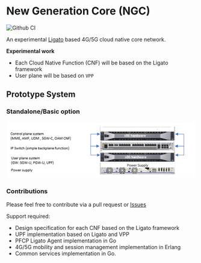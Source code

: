 # New Generation Core (NGC)

![Github CI](https://github.com/eshikafe/ngc/workflows/CI/badge.svg)

An experimental [Ligato](https://ligato.io/) based 4G/5G cloud native core network.

**Experimental work**

- Each Cloud Native Function (CNF) will be based on the Ligato framework
- User plane will be based on `VPP`

## Prototype System

### Standalone/Basic option

![NGC standalone prototype system](ngc_hw_standalone_basic.PNG)

### Contributions

Please feel free to contribute via a pull request or [Issues](https://github.com/eshikafe/ngc/issues)

Support required:

- Design specification for each CNF based on the Ligato framework
- UPF implementation based on Ligato and VPP
- PFCP Ligato Agent implementation in Go
- 4G/5G mobility and session management implementation in Erlang
- Common services implementation in Go.
